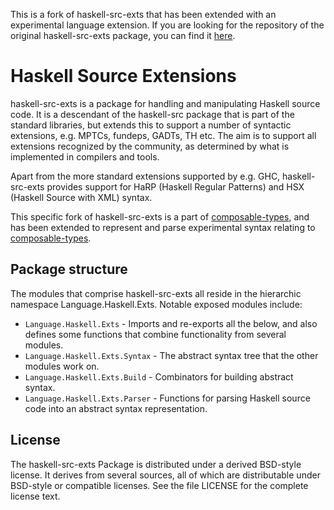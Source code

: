 This is a fork of haskell-src-exts that has been extended with an experimental language extension. If you are looking for the repository of the original haskell-src-exts package, you can find it [here][suite-hse].

[suite-hse]: https://github.com/haskell-suite/haskell-src-exts

Haskell Source Extensions
=========================

haskell-src-exts is a package for handling and manipulating Haskell source
code. It is a descendant of the haskell-src package that is part of the standard
libraries, but extends this to support a number of syntactic
extensions, e.g. MPTCs, fundeps, GADTs, TH etc. The aim is to support all
extensions recognized by the community, as determined by what is implemented
in compilers and tools.

Apart from the more standard extensions supported by e.g. GHC,
haskell-src-exts provides support for HaRP (Haskell Regular Patterns)
and HSX (Haskell Source with XML) syntax.

This specific fork of haskell-src-exts is a part of [composable-types][cty], and has been extended to represent and parse experimental syntax relating to [composable-types][cty].

[cty]: https://github.com/kirderf1/composable-types

Package structure
-----------------

The modules that comprise haskell-src-exts all reside in the hierarchic
namespace Language.Haskell.Exts. Notable exposed modules include:

* `Language.Haskell.Exts` - Imports and re-exports all the below,
  and also defines some functions that combine functionality from several
  modules.
* `Language.Haskell.Exts.Syntax` - The abstract syntax tree
  that the other modules work on.
* `Language.Haskell.Exts.Build` - Combinators for building
  abstract syntax.
* `Language.Haskell.Exts.Parser` - Functions for parsing Haskell
  source code into an abstract syntax representation.


License
-------

The haskell-src-exts Package is distributed under a derived BSD-style license. It
derives from several sources, all of which are distributable under
BSD-style or compatible licenses. See the file LICENSE for the complete
license text.
